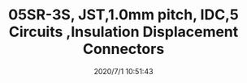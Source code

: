 ﻿---
layout: post 
title: 05SR-3S, JST,1.0mm pitch, IDC,5 Circuits ,Insulation Displacement Connectors 
tags: IDC SR
categories: wire-harness
overview: 05SR-3S, JST,1.0mm pitch, IDC,5 Circuits ,Disconnectable type, IDC style, Compact type
part_number: 05SR-3S
thumb_img: static/202007/397-thumb-20200701185340.jpg
small_img: static/202007/397-20200701185340.jpg
date: 2020/7/1 10:51:43
---



